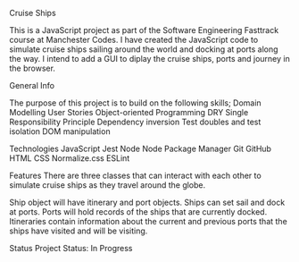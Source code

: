 Cruise Ships

This is a JavaScript project as part of the Software Engineering Fasttrack course at Manchester Codes. I have created the JavaScript code to simulate cruise ships sailing around the world and docking at ports along the way. I intend to add a GUI to diplay the cruise ships, ports and journey in the browser.

General Info

The purpose of this project is to build on the following skills;
Domain Modelling
User Stories
Object-oriented Programming
DRY
Single Responsibility Principle
Dependency inversion
Test doubles and test isolation
DOM manipulation


Technologies
JavaScript
Jest
Node
Node Package Manager
Git
GitHub
HTML
CSS
Normalize.css
ESLint

Features
There are three classes that can interact with each other to simulate cruise ships as they travel around the globe.

Ship object will have itinerary and port objects. Ships can set sail and dock at ports.
Ports will hold records of the ships that are currently docked. 
Itineraries contain information about the current and previous ports that the ships have visited and will be visiting.

Status
Project Status: In Progress